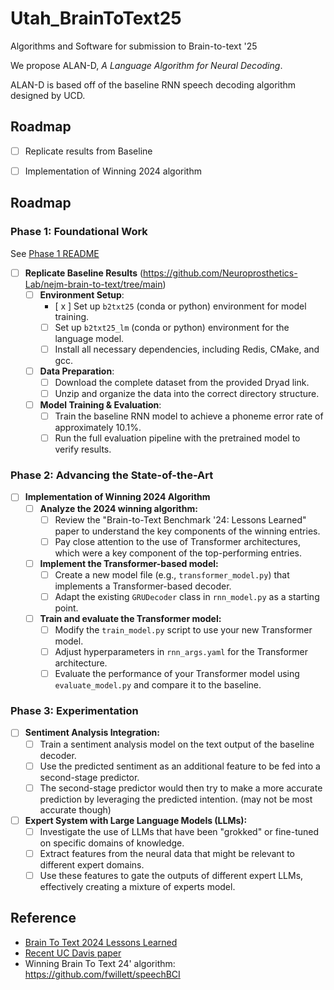 # Utah_BrainToText25
Algorithms and Software for submission to Brain-to-text '25

We propose ALAN-D, *A Language Algorithm for Neural Decoding*.

ALAN-D is based off of the baseline RNN speech decoding algorithm designed by UCD.


## Roadmap

- [ ] Replicate results from Baseline
- [ ] Implementation of Winning 2024 algorithm


## Roadmap

### Phase 1: Foundational Work

See [Phase 1 README](./phase1/README.md)

-   [ ] **Replicate Baseline Results** (https://github.com/Neuroprosthetics-Lab/nejm-brain-to-text/tree/main)
    -   [ ] **Environment Setup**:
        -   [ x ] Set up `b2txt25` (conda or python) environment for model training.
        -   [ ] Set up `b2txt25_lm` (conda or python) environment for the language model.
        -   [ ] Install all necessary dependencies, including Redis, CMake, and gcc.
    -   [ ] **Data Preparation**:
        -   [ ] Download the complete dataset from the provided Dryad link.
        -   [ ] Unzip and organize the data into the correct directory structure.
    -   [ ] **Model Training & Evaluation**:
        -   [ ] Train the baseline RNN model to achieve a phoneme error rate of approximately 10.1%.
        -   [ ] Run the full evaluation pipeline with the pretrained model to verify results.

### Phase 2: Advancing the State-of-the-Art

-   [ ] **Implementation of Winning 2024 Algorithm**
    -   [ ] **Analyze the 2024 winning algorithm:**
        -   [ ] Review the "Brain-to-Text Benchmark '24: Lessons Learned" paper to understand the key components of the winning entries.
        -   [ ] Pay close attention to the use of Transformer architectures, which were a key component of the top-performing entries.
    -   [ ] **Implement the Transformer-based model:**
        -   [ ] Create a new model file (e.g., `transformer_model.py`) that implements a Transformer-based decoder.
        -   [ ] Adapt the existing `GRUDecoder` class in `rnn_model.py` as a starting point.
    -   [ ] **Train and evaluate the Transformer model:**
        -   [ ] Modify the `train_model.py` script to use your new Transformer model.
        -   [ ] Adjust hyperparameters in `rnn_args.yaml` for the Transformer architecture.
        -   [ ] Evaluate the performance of your Transformer model using `evaluate_model.py` and compare it to the baseline.

### Phase 3: Experimentation

-   [ ] **Sentiment Analysis Integration:**
    -   [ ] Train a sentiment analysis model on the text output of the baseline decoder.
    -   [ ] Use the predicted sentiment as an additional feature to be fed into a second-stage predictor.
    -   [ ] The second-stage predictor would then try to make a more accurate prediction by leveraging the predicted intention. (may not be most accurate though)
-   [ ] **Expert System with Large Language Models (LLMs):**
    -   [ ] Investigate the use of LLMs that have been "grokked" or fine-tuned on specific domains of knowledge.
    -   [ ] Extract features from the neural data that might be relevant to different expert domains.
    -   [ ] Use these features to gate the outputs of different expert LLMs, effectively creating a mixture of experts model.

## Reference

- [Brain To Text 2024 Lessons Learned](./reference/BraintotextBenchmark24_LessonsLearned.pdf)
- [Recent UC Davis paper](./reference/Wairagkar_et_al-2025-Nature.pdf)
- Winning Brain To Text 24' algorithm: https://github.com/fwillett/speechBCI
